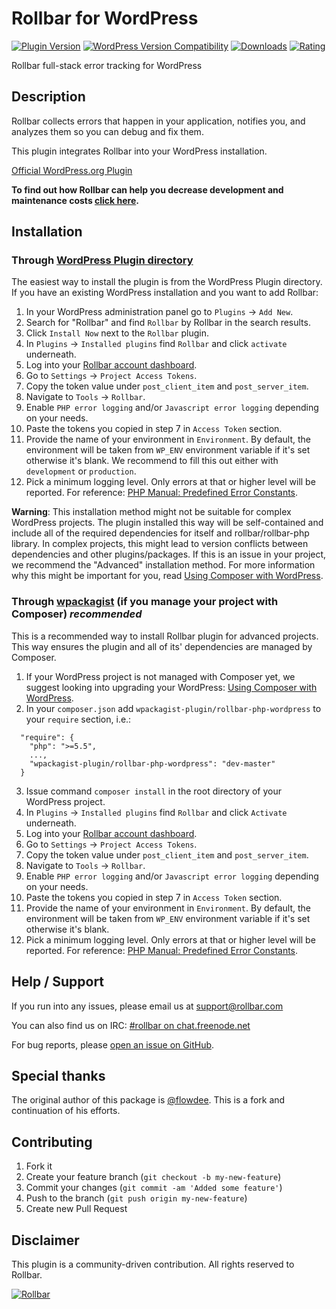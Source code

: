 # Rollbar for WordPress
[![Plugin Version](https://img.shields.io/wordpress/plugin/v/rollbar.svg)](https://wordpress.org/plugins/rollbar/) [![WordPress Version Compatibility](https://img.shields.io/wordpress/v/rollbar.svg)](https://wordpress.org/plugins/rollbar/) [![Downloads](https://img.shields.io/wordpress/plugin/dt/rollbar.svg)](https://wordpress.org/plugins/rollbar/) [![Rating](https://img.shields.io/wordpress/plugin/r/rollbar.svg)](https://wordpress.org/plugins/rollbar/)

Rollbar full-stack error tracking for WordPress

## Description
Rollbar collects errors that happen in your application, notifies you, and analyzes them so you can debug and fix them.

This plugin integrates Rollbar into your WordPress installation.

[Official WordPress.org Plugin](https://wordpress.org/plugins/rollbar/)

**To find out how Rollbar can help you decrease development and maintenance costs [click here](https://rollbar.com/features/).**

## Installation

### Through [WordPress Plugin directory](https://wordpress.org/plugins/rollbar/)

The easiest way to install the plugin is from the WordPress Plugin directory. If you have an existing WordPress installation and you want to add Rollbar:

1. In your WordPress administration panel go to `Plugins` → `Add New`.
2. Search for "Rollbar" and find `Rollbar` by Rollbar in the search results.
3. Click `Install Now` next to the `Rollbar` plugin.
4. In `Plugins` → `Installed plugins` find `Rollbar` and click `activate` underneath.
5. Log into your [Rollbar account dashboard](https://rollbar.com/login/).
6. Go to `Settings` → `Project Access Tokens`.
7. Copy the token value under `post_client_item` and `post_server_item`.
8. Navigate to `Tools` → `Rollbar`.
9. Enable `PHP error logging` and/or `Javascript error logging` depending on your needs.
10. Paste the tokens you copied in step 7 in `Access Token` section.
11. Provide the name of your environment in `Environment`. By default, the environment will be taken from `WP_ENV` environment variable if it's set otherwise it's blank. We recommend to fill this out either with `development` or `production`.
12. Pick a minimum logging level. Only errors at that or higher level will be reported. For reference: [PHP Manual: Predefined Error Constants](http://php.net/manual/en/errorfunc.constants.php).

**Warning**: This installation method might not be suitable for complex WordPress projects. The plugin installed this way will be self-contained and include all of the required dependencies for itself and rollbar/rollbar-php library. In complex projects, this might lead to version conflicts between dependencies and other plugins/packages. If this is an issue in your project, we recommend the "Advanced" installation method. For more information why this might be important for you, read [Using Composer with WordPress]().

### Through [wpackagist](https://wpackagist.org/) (if you manage your project with Composer) *recommended*

This is a recommended way to install Rollbar plugin for advanced projects. This way ensures the plugin and all of its' dependencies are managed by Composer.

1. If your WordPress project is not managed with Composer yet, we suggest looking into upgrading your WordPress: [Using Composer with WordPress]().
2. In your `composer.json` add `wpackagist-plugin/rollbar-php-wordpress` to your `require` section, i.e.:
```
  "require": {
    "php": ">=5.5",
    ...,
    "wpackagist-plugin/rollbar-php-wordpress": "dev-master"
  }
```
3. Issue command `composer install` in the root directory of your WordPress project.
4. In `Plugins` → `Installed plugins` find `Rollbar` and click `Activate` underneath.
5. Log into your [Rollbar account dashboard](https://rollbar.com/login/).
6. Go to `Settings` → `Project Access Tokens`.
7. Copy the token value under `post_client_item` and `post_server_item`.
8. Navigate to `Tools` → `Rollbar`.
9. Enable `PHP error logging` and/or `Javascript error logging` depending on your needs.
10. Paste the tokens you copied in step 7 in `Access Token` section.
11. Provide the name of your environment in `Environment`. By default, the environment will be taken from `WP_ENV` environment variable if it's set otherwise it's blank.
12. Pick a minimum logging level. Only errors at that or higher level will be reported. For reference: [PHP Manual: Predefined Error Constants](http://php.net/manual/en/errorfunc.constants.php).

## Help / Support

If you run into any issues, please email us at [support@rollbar.com](mailto:support@rollbar.com)

You can also find us on IRC: [#rollbar on chat.freenode.net](irc://chat.freenode.net/rollbar)

For bug reports, please [open an issue on GitHub](https://github.com/rollbar/rollbar-php-wordpress/issues/new).

## Special thanks

The original author of this package is [@flowdee](https://twitter.com/flowdee/). This is a fork and continuation of his efforts.

## Contributing

1. Fork it
2. Create your feature branch (`git checkout -b my-new-feature`)
3. Commit your changes (`git commit -am 'Added some feature'`)
4. Push to the branch (`git push origin my-new-feature`)
5. Create new Pull Request

## Disclaimer

This plugin is a community-driven contribution. All rights reserved to Rollbar. 

[![Rollbar](https://d26gfdfi90p7cf.cloudfront.net/rollbar-badge.144534.o.png)](https://rollbar.com/)